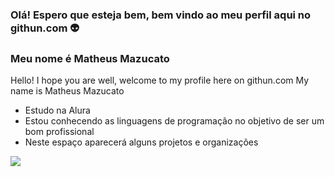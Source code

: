 ### Olá! Espero que esteja bem, bem vindo ao meu perfil aqui no githun.com 👽
### Meu nome é Matheus Mazucato
Hello! I hope you are well, welcome to my profile here on githun.com
My name is Matheus Mazucato

- Estudo na Alura
- Estou conhecendo as linguagens de programação no objetivo de ser um bom profissional
- Neste espaço aparecerá alguns projetos e organizações




 ![](https://media1.tenor.com/m/UksSD0lN37cAAAAC/senna-lotus.gif) 
